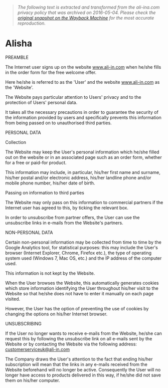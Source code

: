 > *The following text is extracted and transformed from the ali-ina.com privacy policy that was archived on 2016-05-04. Please check the [original snapshot on the Wayback Machine](https://web.archive.org/web/20160504230237id_/http%3A//ali-ina.com/en_alisha/site/index.php%3Fpage%3Dprivacy.php%26m%3D%26ref%3D%26site%3Dus) for the most accurate reproduction.*

# Alisha

PREAMBLE 

The Internet user signs up on the website www.ali-in.com when he/she fills in the order form for the free welcome offer. 

Here he/she is referred to as the 'User' and the website www.ali-in.com as the 'Website'. 

The Website pays particular attention to Users' privacy and to the protection of Users' personal data. 

It takes all the necessary precautions in order to guarantee the security of the information provided by users and specifically prevents this information from being passed on to unauthorised third parties. 

PERSONAL DATA

Collection 

The Website may keep the User's personal information which he/she filled out on the website or in an associated page such as an order form, whether for a free or paid-for product. 

This information may include, in particular, his/her first name and surname, his/her postal and/or electronic address, his/her landline phone and/or mobile phone number, his/her date of birth. 

Passing on information to third parties 

The Website may only pass on this information to commercial partners if the Internet user has agreed to this, by ticking the relevant box. 

In order to unsubscribe from partner offers, the User can use the unsubscribe links in e-mails from the Website's partners. 

NON-PERSONAL DATA 

Certain non-personal information may be collected from time to time by the Google Analytics tool, for statistical purposes: this may include the User's browser (Internet Explorer, Chrome, Firefox etc.), the type of operating system used (Windows 7, Mac OS, etc.) and the IP address of the computer used. 

This information is not kept by the Website. 

When the User browses the Website, this automatically generates cookies which store information identifying the User throughout his/her visit to the Website so that he/she does not have to enter it manually on each page visited. 

However, the User has the option of preventing the use of cookies by changing the options on his/her Internet browser. 

UNSUBSCRIBING 

If the User no longer wants to receive e-mails from the Website, he/she can request this by following the unsubscribe link on all e-mails sent by the Website or by contacting the Website via the following address: customerserviceuk@ali-in.com

The Company draws the User's attention to the fact that ending his/her subscription will mean that the links in any e-mails received from the Website beforehand will no longer be active. Consequently the User will no longer have access to products delivered in this way, if he/she did not save them on his/her computer. 
